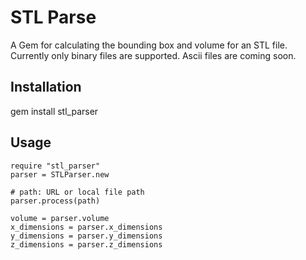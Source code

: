 # STL Parse

A Gem for calculating the bounding box and volume for an STL file. Currently only binary files are supported. Ascii files are coming soon.


## Installation
gem install stl_parser

## Usage

	require "stl_parser"
	parser = STLParser.new

	# path: URL or local file path
	parser.process(path)
	
	volume = parser.volume
	x_dimensions = parser.x_dimensions
	y_dimensions = parser.y_dimensions
	z_dimensions = parser.z_dimensions